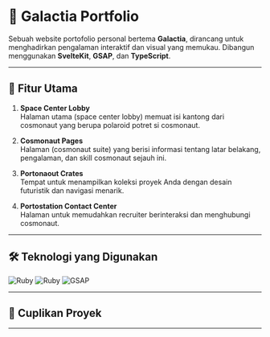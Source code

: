 # 🌌 Galactia Portfolio

Sebuah website portofolio personal bertema **Galactia**, dirancang untuk menghadirkan pengalaman interaktif dan visual yang memukau. Dibangun menggunakan **SvelteKit**, **GSAP**, dan **TypeScript**.

---

## 🚀 Fitur Utama
1. **Space Center Lobby**  
   Halaman utama (space center lobby) memuat isi kantong dari cosmonaut yang berupa polaroid potret si cosmonaut.

2. **Cosmonaut Pages**  
   Halaman (cosmonaut suite) yang berisi informasi tentang latar belakang, pengalaman, dan skill cosmonaut sejauh ini.

3. **Portonaout Crates**  
   Tempat untuk menampilkan koleksi proyek Anda dengan desain futuristik dan navigasi menarik.

4. **Portostation Contact Center**  
   Halaman untuk memudahkan recruiter berinteraksi dan menghubungi cosmonaut.

---

## 🛠️ Teknologi yang Digunakan
![Ruby](https://img.shields.io/badge/sveltekit-dc2f02.svg?style=for-the-badge&logo=svelte&logoColor=white)
![Ruby](https://img.shields.io/badge/typescript-0077b6.svg?style=for-the-badge&logo=typescript&logoColor=white)
![GSAP](https://img.shields.io/badge/gsap-38b000.svg?style=for-the-badge&logo=greensock&logoColor=white)

---

## 📸 Cuplikan Proyek
<!-- - **Lobby**  
  ![Preview Lobby](link-preview-lobby)
  
- **Biography**  
  ![Preview Biography](link-preview-biography)

- **Portonaout Crates**  
  ![Preview Portonaout Crates](link-preview-portonaout-crates)

- **Contact Center**  
  ![Preview Contact Center](link-preview-contact-center) -->

---

